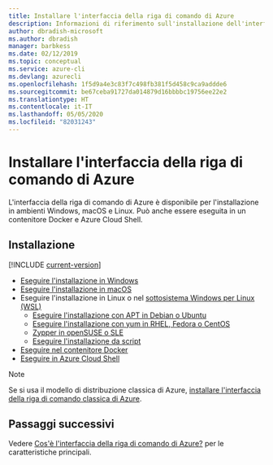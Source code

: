 ```yaml
---
title: Installare l'interfaccia della riga di comando di Azure
description: Informazioni di riferimento sull'installazione dell'interfaccia della riga di comando di Azure
author: dbradish-microsoft
ms.author: dbradish
manager: barbkess
ms.date: 02/12/2019
ms.topic: conceptual
ms.service: azure-cli
ms.devlang: azurecli
ms.openlocfilehash: 1f5d9a4e3c83f7c498fb381f5d458c9ca9addde6
ms.sourcegitcommit: be67ceba91727da014879d16bbbbc19756ee22e2
ms.translationtype: HT
ms.contentlocale: it-IT
ms.lasthandoff: 05/05/2020
ms.locfileid: "82031243"
---
```

# <a name="install-the-azure-cli"></a>Installare l'interfaccia della riga di comando di Azure

L'interfaccia della riga di comando di Azure è disponibile per l'installazione in ambienti Windows, macOS e Linux.  Può anche essere eseguita in un contenitore Docker e Azure Cloud Shell.

## <a name="install"></a>Installazione

[!INCLUDE [current-version](includes/current-version.md)]

* [Eseguire l'installazione in Windows](install-azure-cli-windows.md)
* [Eseguire l'installazione in macOS](install-azure-cli-macos.md)
* Eseguire l'installazione in Linux o nel [sottosistema Windows per Linux (WSL)](/windows/wsl/about)
  * [Eseguire l'installazione con APT in Debian o Ubuntu](install-azure-cli-apt.md)
  * [Eseguire l'installazione con yum in RHEL, Fedora o CentOS](install-azure-cli-yum.md)
  * [ Zypper in openSUSE o SLE](install-azure-cli-zypper.md)
  * [Eseguire l'installazione da script](install-azure-cli-linux.md)
* [Eseguire nel contenitore Docker](run-azure-cli-docker.md)
* [Eseguire in Azure Cloud Shell](/azure/cloud-shell/quickstart)

> [!NOTE]
> Se si usa il modello di distribuzione classica di Azure, [installare l'interfaccia della riga di comando classica di Azure](install-classic-cli.md).

## <a name="next-steps"></a>Passaggi successivi

Vedere [Cos'è l'interfaccia della riga di comando di Azure?](what-is-azure-cli.md) per le caratteristiche principali.
